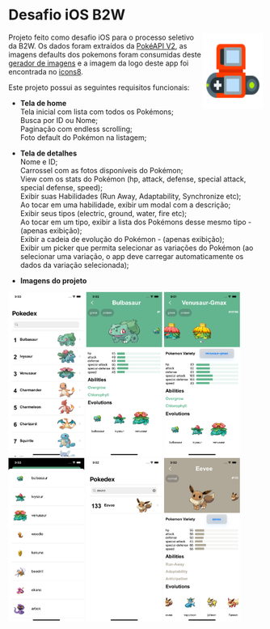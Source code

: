 # Desafio iOS B2W

<img src="Project_images/logo.png" align="right"
     alt="Size Limit logo by Anton Lovchikov" width="120" height="150">
     
Projeto feito como desafio iOS para o processo seletivo da B2W. Os dados foram
extraídos da [PokéAPI V2](https://pokeapi.co/docs/v2.html), as imagens defaults 
dos pokemons foram consumidas deste [gerador de imagens](https://pokeres.bastionbot.org/images/pokemon/1.png)
e a imagem da logo deste app foi encontrada no [icons8](https://icons8.com.br/icon/16460/pokedex).

Este projeto possui as seguintes requisitos funcionais:
* **Tela de home**
<br> Tela inicial com lista com todos os Pokémons;
<br> Busca por ID ou Nome;
<br> Paginação com endless scrolling;
<br> Foto default do Pokémon na listagem;

* **Tela de detalhes**
<br> Nome e ID;
<br> Carrossel com as fotos disponíveis do Pokémon;
<br> View com os stats do Pokémon (hp, attack, defense, special attack, special
defense, speed);
<br> Exibir suas Habilidades (Run Away, Adaptability, Synchronize etc);
<br> Ao tocar em uma habilidade, exibir um modal com a descrição;
<br> Exibir seus tipos (electric, ground, water, fire etc);
<br> Ao tocar em um tipo, exibir a lista dos Pokémons desse mesmo tipo - (apenas exibição); 
<br> Exibir a cadeia de evolução do Pokémon - (apenas exibição);
<br> Exibir um picker que permita selecionar as variações do Pokémon (ao
selecionar uma variação, o app deve carregar automaticamente os dados da variação selecionada);
     
* **Imagens do projeto**     
<p align="left">
  <img src="Project_images/home-modoClaro.png" alt="Size Limit CLI" width="150">
  <img src="Project_images/detalhes-modoClaro.png" alt="Size Limit CLI" width="150">
  <img src="Project_images/detalhes-variedade.png" alt="Size Limit CLI" width="150">
  <img src="Project_images/lista-mesmoTipo.png" alt="Size Limit CLI" width="150">
  <img src="Project_images/search.png" alt="Size Limit CLI" width="150">
  <img src="Project_images/details-other.png" alt="Size Limit CLI" width="150">
</p>

